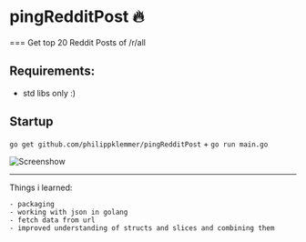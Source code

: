 # pingRedditPost 🔥
===
Get top 20 Reddit Posts of /r/all

## Requirements:
- std libs only :)

## Startup
`go get github.com/philippklemmer/pingRedditPost` + `go run main.go`

![Screenshow](https://preview.ibb.co/d52qBo/ping_Reddit_Bot.png "pingRedditPosts")

___
Things i learned:

    - packaging
    - working with json in golang
    - fetch data from url
    - improved understanding of structs and slices and combining them
